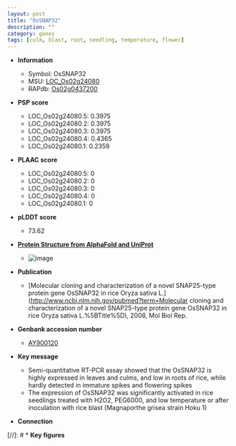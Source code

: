 ```yaml
---
layout: post
title: "OsSNAP32"
description: ""
category: genes
tags: [culm, blast, root, seedling, temperature, flower]
---
```


* **Information**  
    + Symbol: OsSNAP32  
    + MSU: [LOC_Os02g24080](http://rice.plantbiology.msu.edu/cgi-bin/ORF_infopage.cgi?orf=LOC_Os02g24080)  
    + RAPdb: [Os02g0437200](http://rapdb.dna.affrc.go.jp/viewer/gbrowse_details/irgsp1?name=Os02g0437200)  

* **PSP score**  
    + LOC_Os02g24080.5: 0.3975 
    + LOC_Os02g24080.2: 0.3975 
    + LOC_Os02g24080.3: 0.3975 
    + LOC_Os02g24080.4: 0.4365 
    + LOC_Os02g24080.1: 0.2359 

* **PLAAC score**  
    + LOC_Os02g24080.5: 0 
    + LOC_Os02g24080.2: 0 
    + LOC_Os02g24080.3: 0 
    + LOC_Os02g24080.4: 0 
    + LOC_Os02g24080.1: 0 

* **pLDDT score**
    + 73.62

* **[Protein Structure from AlphaFold and UniProt](https://www.uniprot.org/uniprotkb/Q0E1I7/entry#structure)**
    + ![image](https://ricepsp.github.io/images/Q0/AF-Q0E1I7-F1.png)

* **Publication**  
    + [Molecular cloning and characterization of a novel SNAP25-type protein gene OsSNAP32 in rice Oryza sativa L.](http://www.ncbi.nlm.nih.gov/pubmed?term=Molecular cloning and characterization of a novel SNAP25-type protein gene OsSNAP32 in rice Oryza sativa L.%5BTitle%5D), 2008, Mol Biol Rep.

* **Genbank accession number**  
    + [AY900120](http://www.ncbi.nlm.nih.gov/nuccore/AY900120)

* **Key message**  
    + Semi-quantitative RT-PCR assay showed that the OsSNAP32 is highly expressed in leaves and culms, and low in roots of rice, while hardly detected in immature spikes and flowering spikes
    + The expression of OsSNAP32 was significantly activated in rice seedlings treated with H2O2, PEG6000, and low temperature or after inoculation with rice blast (Magnaporthe grisea strain Hoku 1)

* **Connection**  

[//]: # * **Key figures**  


